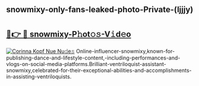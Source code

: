 ## snowmixy-only-fans​-leaked-photo​-Private-(ljjjy)


# <h2><a href="https://mediaupload.pro?title=snowmixy&ref=git">🔗👉 🔴 snowmixy-P𝚑ot𝚘𝚜-V𝚒d𝚎o</a></h2>

[![Corinna Kopf Nue Nu𝚍e𝚜](https://i.imgur.com/0qMVB7G.gif)](https://mediaupload.pro?title=snowmixy&ref=git)
Online-influencer-snowmixy,known-for-publishing-dance-and-lifestyle-content,-including-performances-and-vlogs-on-social-media-platforms.Brilliant-ventriloquist-assistant-snowmixy,celebrated-for-their-exceptional-abilities-and-accomplishments-in-assisting-ventriloquists.  